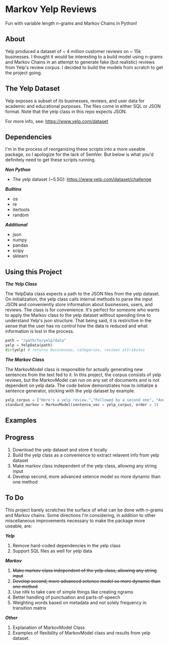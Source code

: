 # Markov Yelp Reviews

Fun with variable length n-grams and Markov Chains in Python!

## About

Yelp produced a dataset of ~ 4 million customer reviews on ~ 15k businesses. I thought it would be interesting to a build model using n-grams and Markov Chains in an attempt to generate fake (but realistic) reviews from Yelp's review corpus. I decided to build the models from scratch to get the project going.

## The Yelp Dataset 

Yelp exposes a subset of its businesses, reviews, and user data for academic and educational purposes. The files come in either SQL or JSON format. Note that the yelp class in this repo expects JSON.

For more info, see: https://www.yelp.com/dataset

## Dependencies

I'm in the process of reorganizing these scripts into a more useable package, so I apologize for the lack of SemVer. But below is what you'd definitely need to get these scripts running.

<div><b><em>Non Python</em></b></div>

* The yelp dataset (~5.5G): https://www.yelp.com/dataset/challenge

<div><b><em>Builtins</em></b></div>

* os
* re
* itertools
* random

<div><b><em>Additional</em></b></div>

* json
* numpy
* pandas
* scipy
* sklearn

## Using this Project

<div><em><b>The Yelp Class</b></em></div>

The YelpData class expects a path to the JSON files from the yelp dataset. On initialization, the yelp class calls internal methods to parse the input JSON and conveniently store information about businesses, users, and reviews. The class is for convenience. It's perfect for someone who wants to apply the Markov class to the yelp dataset without spending time to understand Yelp's json structure. That being said, it is restrictive in the sense that the user has no control how the data is reduced and what information is lost in the process.

```python
path = "/path/to/yelp/data"
yelp = YelpData(path)
dir(yelp) # returns businesses, categories, reviews attributes
```

<div><em><b>The Markov Class</b></em></div>

The MarkovModel class is responsible for actually generating new sentences from the text fed to it. In this project, the corpus consists of yelp reviews, but the MarkovModel can run on any set of documents and is not dependent on yelp data. The code below demonstrates how to initialize a sentence generator, sticking with the yelp dataset by example.

```python
yelp_corpus = ["Here's a yelp review.","Followed by a second one", "And a third!"]
standard_markov = MarkovModel(sentence_vec = yelp_corpus, order = 3)
```

## Examples

## Progress

1. Download the yelp dataset and store it locally
2. Build the yelp class as a convenience to extract relavent info from yelp dataset
3. Make markov class independent of the yelp class, allowing any string input
4. Develop second, more advanced setence model so more dynamic than one method

## To Do

This project barely scratches the surface of what can be done with n-grams and Markov chains.  Some directions I'm considering, in addition to other miscellaneous improvements necessary to make the package more useable, are: 

<div><em><b>Yelp</b></em></div>

1. Remove hard-coded dependencies in the yelp class
2. Support SQL files as well for yelp data

<div><em><b>Markov</b></em></div>

1. ~~Make markov class independent of the yelp class, allowing any string input~~
2. ~~Develop second, more advanced setence model so more dynamic than one method~~
3. Use nltk to take care of simple things like creating ngrams
4. Better handling of punctuation and parts-of-speech
5. Weighting words based on metadata and not solely frequency in transition matrix

<div><em><b>Other</b></em></div>

1. Explanation of MarkovModel Class
2. Examples of flexibility of MarkovModel class and results from yelp dataset.